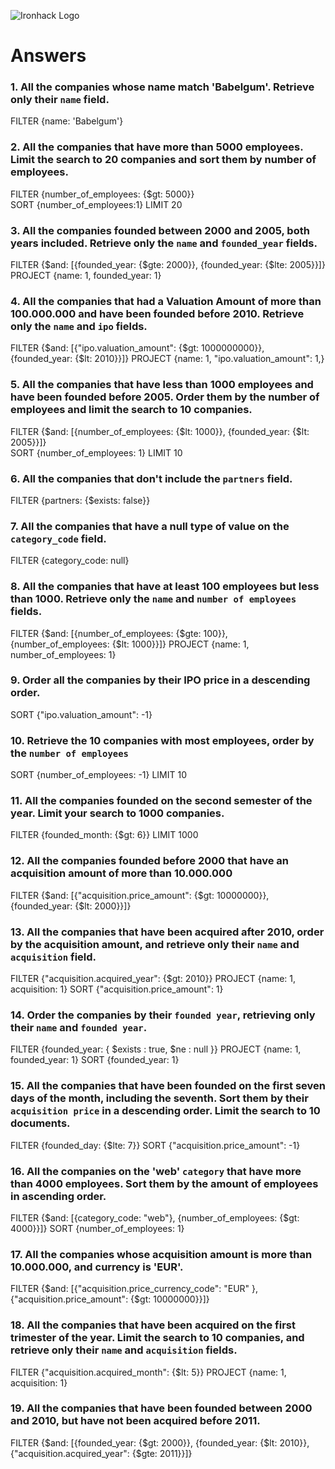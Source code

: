 ![Ironhack Logo](https://i.imgur.com/1QgrNNw.png)

# Answers

### 1. All the companies whose name match 'Babelgum'. Retrieve only their `name` field.

FILTER {name: 'Babelgum'}

### 2. All the companies that have more than 5000 employees. Limit the search to 20 companies and sort them by **number of employees**.

FILTER {number_of_employees: {$gt: 5000}}  
SORT {number_of_employees:1} 
LIMIT 20

### 3. All the companies founded between 2000 and 2005, both years included. Retrieve only the `name` and `founded_year` fields.

FILTER {$and: [{founded_year: {$gte: 2000}}, {founded_year: {$lte: 2005}}]} 
PROJECT {name: 1, founded_year: 1}

### 4. All the companies that had a Valuation Amount of more than 100.000.000 and have been founded before 2010. Retrieve only the `name` and `ipo` fields.

FILTER {$and: [{"ipo.valuation_amount": {$gt: 1000000000}}, {founded_year: {$lt: 2010}}]} 
PROJECT {name: 1, "ipo.valuation_amount": 1,}

### 5. All the companies that have less than 1000 employees and have been founded before 2005. Order them by the number of employees and limit the search to 10 companies.

FILTER {$and: [{number_of_employees: {$lt: 1000}}, {founded_year: {$lt: 2005}}]}  
SORT {number_of_employees: 1} 
LIMIT 10

### 6. All the companies that don't include the `partners` field.

FILTER {partners: {$exists: false}}

### 7. All the companies that have a null type of value on the `category_code` field.

FILTER {category_code: null}

### 8. All the companies that have at least 100 employees but less than 1000. Retrieve only the `name` and `number of employees` fields.

FILTER {$and: [{number_of_employees: {$gte: 100}}, {number_of_employees: {$lt: 1000}}]}
PROJECT {name: 1, number_of_employees: 1}

### 9. Order all the companies by their IPO price in a descending order.

SORT {"ipo.valuation_amount": -1}

### 10. Retrieve the 10 companies with most employees, order by the `number of employees`

SORT {number_of_employees: -1}
LIMIT 10

### 11. All the companies founded on the second semester of the year. Limit your search to 1000 companies.

FILTER {founded_month: {$gt: 6}}
LIMIT 1000

### 12. All the companies founded before 2000 that have an acquisition amount of more than 10.000.000

FILTER {$and: [{"acquisition.price_amount": {$gt: 10000000}}, {founded_year: {$lt: 2000}}]}

### 13. All the companies that have been acquired after 2010, order by the acquisition amount, and retrieve only their `name` and `acquisition` field.

FILTER {"acquisition.acquired_year": {$gt: 2010}}
PROJECT {name: 1, acquisition: 1}
SORT {"acquisition.price_amount": 1}

### 14. Order the companies by their `founded year`, retrieving only their `name` and `founded year`.

FILTER {founded_year: { $exists : true, $ne : null }}
PROJECT {name: 1, founded_year: 1}
SORT {founded_year: 1}

### 15. All the companies that have been founded on the first seven days of the month, including the seventh. Sort them by their `acquisition price` in a descending order. Limit the search to 10 documents.

FILTER {founded_day: {$lte: 7}}
SORT {"acquisition.price_amount": -1}

### 16. All the companies on the 'web' `category` that have more than 4000 employees. Sort them by the amount of employees in ascending order.

FILTER {$and: [{category_code: "web"}, {number_of_employees: {$gt: 4000}}]}
SORT {number_of_employees: 1}

### 17. All the companies whose acquisition amount is more than 10.000.000, and currency is 'EUR'.

FILTER {$and: [{"acquisition.price_currency_code": "EUR" }, {"acquisition.price_amount": {$gt: 10000000}}]}

### 18. All the companies that have been acquired on the first trimester of the year. Limit the search to 10 companies, and retrieve only their `name` and `acquisition` fields.

FILTER {"acquisition.acquired_month": {$lt: 5}}
PROJECT {name: 1, acquisition: 1}

### 19. All the companies that have been founded between 2000 and 2010, but have not been acquired before 2011.

FILTER  {$and: [{founded_year: {$gt: 2000}}, {founded_year: {$lt: 2010}}, {"acquisition.acquired_year": {$gte: 2011}}]}




